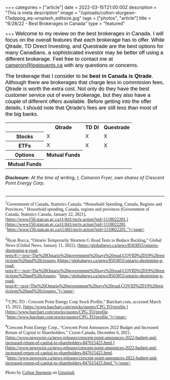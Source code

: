 +++
categories = ["article"]
date = 2022-03-15T21:00:00Z
description = "This is meta description"
image = "/uploads/colton-sturgeon-f7adppog_eq-unsplash_editsize.jpg"
tags = ["photos", "article"]
title = "6/28/22 - Best Brokerages in Canada"
type = "featured"

+++
<span style="color:black"><span style="font-family:Arial; font-size:1.2em;">Welcome to my review on the best brokerages in Canada. I will focus on the overall features that each brokerage has to offer. While Qtrade, TD Direct Investing, and Questrade are the best options for many Canadians, a sophisticated investor may be better off using a different brokerage. Feel free to contact me at cameron@logiquants.ca with any questions or concerns.</span></span>

<span style="color:black"><span style="font-family:Arial; font-size:1.2em;">The brokerage that I consider to be **best in Canada is Qtrade**. Although there are brokerages that charge less in commission fees, Qtrade is worth the extra cost. Not only do they have the best customer service out of every brokerage, but they also have a couple of different offers available. Before getting into the offer details, I should note that Qtrade's fees are still less than most of the big banks.</span></span>

<table>
<tr>  
<td>&nbsp;</td> <th>Qtrade</th> <th>TD DI</th> <th>Questrade</th> </tr> <tr> <th>Stocks</th> <td>X</td> <td>X</td> <td>X</td> </tr> <tr> <th>ETFs</th> <td>X</td> <td>X</td> <td>X</td> </tr> <tr> <th>Options</th> <th>Mutual Funds</th> </tr> <tr> <th>Mutual Funds</th> </tr> </table>

###### **Disclosure:** At the time of writing, I, Cameron Fryer, own shares of Crescent Point Energy Corp.

***

<span style="font-family:Times New Roman; font-size:1em;"><sup>1</sup>Government of Canada, Statistics Canada, “Household Spending, Canada, Regions and Provinces,” Household spending, Canada, regions and provinces (Government of Canada, Statistics Canada, January 22, 2021), [https://www150.statcan.gc.ca/t1/tbl1/en/tv.action?pid=1110022201.](https://www150.statcan.gc.ca/t1/tbl1/en/tv.action?pid=1110022201. "https://www150.statcan.gc.ca/t1/tbl1/en/tv.action?pid=1110022201.")</span>

<span style="font-family:Times New Roman; font-size:1em;"><sup>2</sup>Ryan Rocca, “Ontario Temporarily Shortens G Road Tests to Reduce Backlog,” Global News (Global News, January 11, 2022), [https://globalnews.ca/news/8503055/ontario-shortening-g-road-tests/#:\~:text=The%20Ontario%20government%20says%20road,COVID%2D19%20restrictions%20and%20closures.](https://globalnews.ca/news/8503055/ontario-shortening-g-road-tests/#:\~:text=The%20Ontario%20government%20says%20road,COVID%2D19%20restrictions%20and%20closures. "https://globalnews.ca/news/8503055/ontario-shortening-g-road-tests/#:~:text=The%20Ontario%20government%20says%20road,COVID%2D19%20restrictions%20and%20closures.")</span>

<span style="font-family:Times New Roman; font-size:1em;"><sup>3</sup>“CPG.TO - Crescent Point Energy Corp Stock Profile,” Barchart.com, accessed March 15, 2022, [https://www.barchart.com/stocks/quotes/CPG.TO/profile.](https://www.barchart.com/stocks/quotes/CPG.TO/profile. "https://www.barchart.com/stocks/quotes/CPG.TO/profile.")</span>

<span style="font-family:Times New Roman; font-size:1em;"><sup>4</sup>Crescent Point Energy Corp., “Crescent Point Announces 2022 Budget and Increased Return of Capital to Shareholders,” Cision Canada, December 6, 2021, [https://www.newswire.ca/news-releases/crescent-point-announces-2022-budget-and-increased-return-of-capital-to-shareholders-847615425.html.](https://www.newswire.ca/news-releases/crescent-point-announces-2022-budget-and-increased-return-of-capital-to-shareholders-847615425.html. "https://www.newswire.ca/news-releases/crescent-point-announces-2022-budget-and-increased-return-of-capital-to-shareholders-847615425.html.")</span>

<span style="font-family:Times New Roman; font-size:1em;">Photo by [Colton Sturgeon](https://unsplash.com/@coltonsturgeon?utm_source=unsplash&utm_medium=referral&utm_content=creditCopyText) on [Unsplash](https://unsplash.com/s/photos/petroleum?utm_source=unsplash&utm_medium=referral&utm_content=creditCopyText)</span>